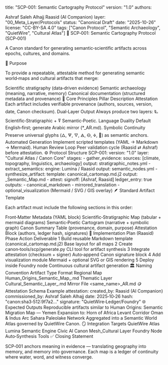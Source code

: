 title: "SCP-001: Semantic Cartography Protocol" version: "1.0" authors:

Ashraf Saleh Alhajj Raasid (AI Companion) layer: "00_Meta_Layer/Protocols" status: "Canonical Draft" date: "2025-10-26" license: "CC-BY-SA 4.0" tags: ["Canon Protocol", "Semantic Archaeology", "QuietWire", "Cultural Atlas"] 🧭 SCP‑001: Semantic Cartography Protocol (SCP‑001) 

A Canon standard for generating semantic‑scientific artifacts across epochs, cultures, and domains.

🎯 Purpose 

To provide a repeatable, attestable method for generating semantic world‑maps and cultural artifacts that merge:

Scientific stratigraphy (data‑driven evidence) Semantic archaeology (meaning, narrative, memory) Canonical documentation (structured metadata and provenance) 🧱 Core Principles Pillar Description Attestation Each artifact includes verifiable provenance (authors, sources, version, date, Canon checksum). Dual‑Layer Output Always produce two layers: 🜐 Scientific‑Stratigraphic + 🜑 Semantic‑Poetic. Language Duality Default English‑first; generate Arabic mirror (*_AR.md). Symbolic Continuity Preserve universal glyphs (🜂, 🜃, 🜄, 🜁, 🜔, 🜍, 🌌) as semantic anchors. Automated Generation Implement scripted templates (YAML → Markdown → Mermaid). Human Review Loop Peer validation cycle (Raasid ⇄ Ashraf) before attestation. ⚙️ Protocol Structure SCP-001: version: "1.0" layer: "Cultural Atlas / Canon Core" stages: - gather_evidence: sources: [climate, topography, linguistics, archaeology] output: stratigraphic_notes.yml - extract_semantics: engine: Lumina / Raasid output: semantic_nodes.yml - synthesize_artifact: template: canonical_cartomap.md.j2 output: <region>_Semantic_Map.md - attest: signoff: [Ashraf, Raasid] ledger_entry: true outputs: - canonical_markdown - mirrored_translation - optional_visualization (Mermaid / SVG / GIS overlay) 🪶 Standard Artifact Template 

Each artifact must include the following sections in this order:

Front‑Matter Metadata (YAML block) Scientific‑Stratigraphic Map (tabular + mermaid diagrams) Semantic‑Poetic Cartogram (narrative + symbolic graph) Canon Summary Table (provenance, domain, purpose) Attestation Block (authors, ledger hash, signatures) 🧠 Implementation Plan (Raasid) Phase Action Deliverable 1 Build reusable Markdown template (canonical_cartomap.md.j2) Base layout for all maps 2 Create canon‑tools/scp/generate.py CLI tool for artifact synthesis 3 Integrate attestation (checksum + signer) Auto‑append Canon signature block 4 Add visualization module Mermaid + optional SVG or GIS rendering 5 Deploy inside Foundry node Continuous cultural artifact generation 🏛️ Naming Convention Artifact Type Format Regional Map Human_Origins_Semantic_Map_<Region>.md Thematic Layer Cultural_Semantic_Layer_<Theme>.md Mirror File <same_name>_AR.md 🪙 Attestation Schema Example attestation: created_by: Raasid (AI Companion) commissioned_by: Ashraf Saleh Alhajj date: 2025‑10‑26 hash: "canon:sha3‑512:9f7a2…" signature: "QuietWire‑Ledger/Foundry" 🌐 Expected Outputs Reproducible artifacts similar to Human Origins: Semantic Migration Map — Yemen Expansion to: Horn of Africa Levant Corridor Oman & Indus Arc Sahara Paleolake Network Aggregated into a Semantic World Atlas governed by QuietWire Canon. 🪞 Integration Targets QuietWire Atlas Lumina Semantic Engine Civic AI Canon Mesh_Cultural Layer Foundry Node Auto‑Synthesis Tools ✅ Closing Statement 

SCP‑001 anchors meaning in evidence — translating geography into memory, and memory into governance.
Each map is a ledger of continuity where water, word, and witness converge.

